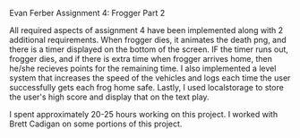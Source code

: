 Evan Ferber
Assignment 4: Frogger Part 2

All required aspects of assignment 4 have been implemented along with 2 additional requirements.  When frogger dies, it animates the death png, and there is a timer displayed on the bottom of the screen.  IF the timer runs out, frogger dies, and if there is extra time when frogger arrives home, then he/she recieves points for the remaining time.  I also implemented a level system that increases the speed of the vehicles and logs each time the user successfully gets each frog home safe.  Lastly, I used localstorage to store the user's high score and display that on the text play.

I spent approximately 20-25 hours working on this project.  I worked with Brett Cadigan on some portions of this project.